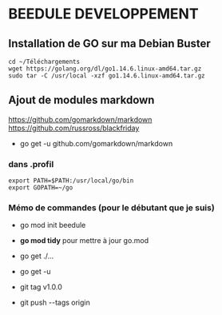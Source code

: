 # BEEDULE DEVELOPPEMENT

## Installation de GO sur ma Debian Buster
```console
cd ~/Téléchargements
wget https://golang.org/dl/go1.14.6.linux-amd64.tar.gz
sudo tar -C /usr/local -xzf go1.14.6.linux-amd64.tar.gz
```

## Ajout de modules markdown
https://github.com/gomarkdown/markdown
https://github.com/russross/blackfriday
- go get -u github.com/gomarkdown/markdown

### dans .profil
```console
export PATH=$PATH:/usr/local/go/bin
export GOPATH=~/go
```

### Mémo de commandes (pour le débutant que je suis)
- go mod init beedule
- **go mod tidy** pour mettre à jour go.mod
- go get ./...
- go get -u

 - git tag v1.0.0
 - git push --tags origin

